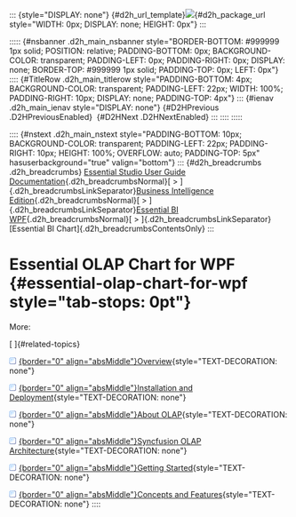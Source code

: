 ::: {style="DISPLAY: none"}
[](ms-xhelp:///?Id=d2h_url_template){#d2h_url_template}![](!package_url!){#d2h_package_url style="WIDTH: 0px; DISPLAY: none; HEIGHT: 0px"}
:::

::::: {#nsbanner .d2h_main_nsbanner style="BORDER-BOTTOM: #999999 1px solid; POSITION: relative; PADDING-BOTTOM: 0px; BACKGROUND-COLOR: transparent; PADDING-LEFT: 0px; PADDING-RIGHT: 0px; DISPLAY: none; BORDER-TOP: #999999 1px solid; PADDING-TOP: 0px; LEFT: 0px"}
:::: {#TitleRow .d2h_main_titlerow style="PADDING-BOTTOM: 4px; BACKGROUND-COLOR: transparent; PADDING-LEFT: 22px; WIDTH: 100%; PADDING-RIGHT: 10px; DISPLAY: none; PADDING-TOP: 4px"}
::: {#ienav .d2h_main_ienav style="DISPLAY: none"}
[](ms-xhelp:///?Id=798f8da8-1ba0-44d1-a961-5ff10e8ef5f5){#D2HPrevious .D2HPreviousEnabled}  [](ms-xhelp:///?Id=c0aeec70-7a56-44cc-a630-bea8ef617668){#D2HNext .D2HNextEnabled}
:::
::::
:::::

:::: {#nstext .d2h_main_nstext style="PADDING-BOTTOM: 10px; BACKGROUND-COLOR: transparent; PADDING-LEFT: 22px; PADDING-RIGHT: 10px; HEIGHT: 100%; OVERFLOW: auto; PADDING-TOP: 5px" hasuserbackground="true" valign="bottom"}
::: {#d2h_breadcrumbs .d2h_breadcrumbs}
[Essential Studio User Guide Documentation](ms-xhelp:///?Id=12457748-09e3-4d74-a240-8e049cedf030){.d2h_breadcrumbsNormal}[ \> ]{.d2h_breadcrumbsLinkSeparator}[Business Intelligence Edition](ms-xhelp:///?Id=fdf33dd8-62b2-47b9-ad7b-fc50e590bca5){.d2h_breadcrumbsNormal}[ \> ]{.d2h_breadcrumbsLinkSeparator}[Essential BI WPF](ms-xhelp:///?Id=41e3d586-d922-4a01-8272-679fe4ae7343){.d2h_breadcrumbsNormal}[ \> ]{.d2h_breadcrumbsLinkSeparator}[Essential BI Chart]{.d2h_breadcrumbsContentsOnly}
:::

# Essential OLAP Chart for WPF {#essential-olap-chart-for-wpf style="tab-stops: 0pt"}

More:

[ ]{#related-topics}

[![](button.gif){border="0" align="absMiddle"}Overview](ms-xhelp:///?Id=c0aeec70-7a56-44cc-a630-bea8ef617668){style="TEXT-DECORATION: none"}

[![](button.gif){border="0" align="absMiddle"}Installation and Deployment](ms-xhelp:///?Id=9d4badb5-c4c4-47ec-84a9-b3a01af9dc6a){style="TEXT-DECORATION: none"}

[![](button.gif){border="0" align="absMiddle"}About OLAP](ms-xhelp:///?Id=26f67148-1d8b-4fee-95e0-297865fc687e){style="TEXT-DECORATION: none"}

[![](button.gif){border="0" align="absMiddle"}Syncfusion OLAP Architecture](ms-xhelp:///?Id=4321f4f9-27e9-4d15-9c29-9cfd961022ad){style="TEXT-DECORATION: none"}

[![](button.gif){border="0" align="absMiddle"}Getting Started](ms-xhelp:///?Id=0e27a1d4-bb4f-4a17-82f3-57cc29db3716){style="TEXT-DECORATION: none"}

[![](button.gif){border="0" align="absMiddle"}Concepts and Features](ms-xhelp:///?Id=fe1c5e9f-061d-48da-ba34-4040dec2923f){style="TEXT-DECORATION: none"}
::::
